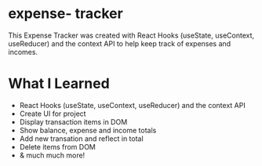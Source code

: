 # expense- tracker
This Expense Tracker was created with React Hooks (useState, useContext, useReducer) and the context API to help keep track of expenses and incomes.

# What I Learned
* React Hooks (useState, useContext, useReducer) and the context API
* Create UI for project
* Display transaction items in DOM
* Show balance, expense and income totals
* Add new transation and reflect in total
* Delete items from DOM
* & much much more!
